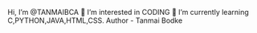  Hi, I’m @TANMAIBCA
 👀 I’m interested in CODING
 🌱 I’m currently learning C,PYTHON,JAVA,HTML,CSS.
 Author - Tanmai Bodke

<!---
TANMAIBCA/TANMAIBCA is a ✨ special ✨ repository because its `README.md` (this file) appears on your GitHub profile.
You can click the Preview link to take a look at your changes.
--->

